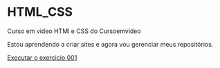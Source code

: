 # HTML_CSS
 Curso em video HTMl e CSS do Cursoemvideo

 Estou aprendendo a criar sites e agora vou gerenciar meus repositórios.

<a href="https://silvasantos33.github.io/HTML_CSS/Exercicios/EX001_Hello_World/indez.html"> Executar o exercicio 001</a>
